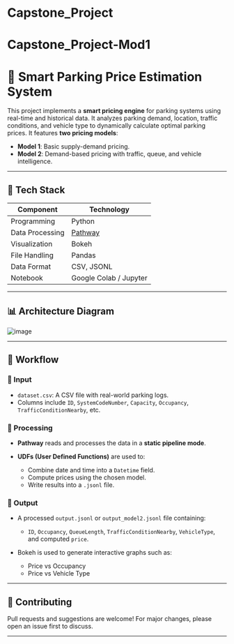 # Capstone_Project
# Capstone_Project-Mod1
# 🚗 Smart Parking Price Estimation System

This project implements a **smart pricing engine** for parking systems using real-time and historical data. It analyzes parking demand, location, traffic conditions, and vehicle type to dynamically calculate optimal parking prices. It features **two pricing models**:

- **Model 1**: Basic supply-demand pricing.
- **Model 2**: Demand-based pricing with traffic, queue, and vehicle intelligence.

---

## 🧰 Tech Stack

| Component       | Technology      |
|----------------|-----------------|
| Programming     | Python          |
| Data Processing | [Pathway](https://pathway.com) |
| Visualization   | Bokeh           |
| File Handling   | Pandas          |
| Data Format     | CSV, JSONL      |
| Notebook        | Google Colab / Jupyter |

---

## 📊 Architecture Diagram

![image](https://github.com/user-attachments/assets/692f17b8-11bf-4a6f-9c6c-d9e53d32d99f)

---

## 🔁 Workflow

### 🔹 Input

* `dataset.csv`: A CSV file with real-world parking logs.
* Columns include `ID`, `SystemCodeNumber`, `Capacity`, `Occupancy`, `TrafficConditionNearby`, etc.

### 🔹 Processing

* **Pathway** reads and processes the data in a **static pipeline mode**.
* **UDFs (User Defined Functions)** are used to:

  * Combine date and time into a `Datetime` field.
  * Compute prices using the chosen model.
  * Write results into a `.jsonl` file.

### 🔹 Output

* A processed `output.jsonl` or `output_model2.jsonl` file containing:

  * `ID`, `Occupancy`, `QueueLength`, `TrafficConditionNearby`, `VehicleType`, and computed `price`.
* Bokeh is used to generate interactive graphs such as:

  * Price vs Occupancy
  * Price vs Vehicle Type

---


## 🤝 Contributing

Pull requests and suggestions are welcome! For major changes, please open an issue first to discuss.

---

